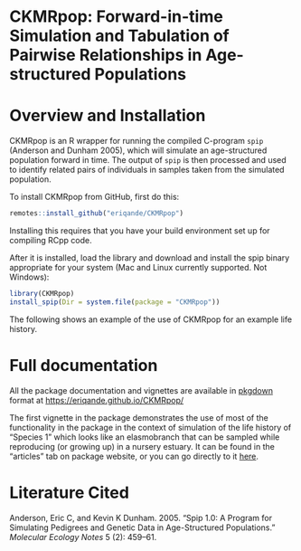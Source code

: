 CKMRpop: Forward-in-time Simulation and Tabulation of Pairwise
Relationships in Age-structured Populations
================

# Overview and Installation

CKMRpop is an R wrapper for running the compiled C-program `spip`
(Anderson and Dunham 2005), which will simulate an age-structured
population forward in time. The output of `spip` is then processed and
used to identify related pairs of individuals in samples taken from the
simulated population.

To install CKMRpop from GitHub, first do this:

``` r
remotes::install_github("eriqande/CKMRpop")
```

Installing this requires that you have your build environment set up for
compiling RCpp code.

After it is installed, load the library and download and install the
spip binary appropriate for your system (Mac and Linux currently
supported. Not Windows):

``` r
library(CKMRpop)
install_spip(Dir = system.file(package = "CKMRpop"))
```

The following shows an example of the use of CKMRpop for an example life
history.

# Full documentation

All the package documentation and vignettes are available in
[pkgdown](https://pkgdown.r-lib.org/) format at
<https://eriqande.github.io/CKMRpop/>

The first vignette in the package demonstrates the use of most of the
functionality in the package in the context of simulation of the life
history of “Species 1” which looks like an elasmobranch that can be
sampled while reproducing (or growing up) in a nursery estuary. It can
be found in the “articles” tab on package website, or you can go
directly to it
[here](https://eriqande.github.io/CKMRpop/articles/species_1_simulation.html).

# Literature Cited

<div id="refs" class="references">

<div id="ref-anderson2005spip">

Anderson, Eric C, and Kevin K Dunham. 2005. “Spip 1.0: A Program for
Simulating Pedigrees and Genetic Data in Age-Structured Populations.”
*Molecular Ecology Notes* 5 (2): 459–61.

</div>

</div>

